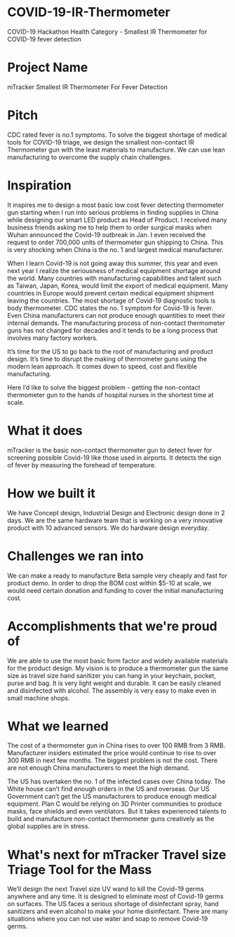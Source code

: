 # COVID-19-IR-Thermometer
COVID-19 Hackathon Health Category - Smallest IR Thermometer for COVID-19 fever detection

# Project Name
mTracker Smallest IR Thermometer For Fever Detection

# Pitch
CDC rated fever is no.1 symptoms. To solve the biggest shortage of medical tools for COVID-19 triage, we design the smallest non-contact IR Thermometer gun with the least materials to manufacture. We can use lean manufacturing to overcome the supply chain challenges.

# Inspiration
It inspires me to design a most basic low cost fever detecting thermometer gun starting when I run into serious problems in finding supplies in China while designing our smart LED product as Head of Product. I received many business friends asking me to help them to order surgical masks when Wuhan announced the Covid-19 outbreak in Jan. I even received the request to order 700,000 units of thermometer gun shipping to China. This is very shocking when China is the no. 1 and largest medical manufacturer.

When I learn Covid-19 is not going away this summer, this year and even next year I realize the seriousness of medical equipment shortage around the world. Many countries with manufacturing capabilities and talent such as Taiwan, Japan, Korea, would limit the export of medical equipment. Many countries in Europe would prevent certain medical equipment shipment leaving the countries. The most shortage of Covid-19 diagnostic tools is body thermometer. CDC states the no. 1 symptom for Covid-19 is fever. Even China manufacturers can not produce enough quantities to meet their internal demands. The manufacturing process of non-contact thermometer guns has not changed for decades and it tends to be a long process that involves many factory workers.

It’s time for the US to go back to the root of manufacturing and product design. It’s time to disrupt the making of thermometer guns using the modern lean approach. It comes down to speed, cost and flexible manufacturing.

Here I’d like to solve the biggest problem - getting the non-contact thermometer gun to the hands of hospital nurses in the shortest time at scale.

# What it does
mTracker is the basic non-contact thermometer gun to detect fever for screening possible Covid-19 like those used in airports. It detects the sign of fever by measuring the forehead of temperature.

# How we built it
We have Concept design, Industrial Design and Electronic design done in 2 days. We are the same hardware team that is working on a very innovative product with 10 advanced sensors. We do hardware design everyday.

# Challenges we ran into
We can make a ready to manufacture Beta sample very cheaply and fast for product demo. In order to drop the BOM cost within $5-10 at scale, we would need certain donation and funding to cover the initial manufacturing cost.

# Accomplishments that we're proud of
We are able to use the most basic form factor and widely available materials for the product design. My vision is to produce a thermometer gun the same size as travel size hand sanitizer you can hang in your keychain, pocket, purse and bag. It is very light weight and durable. It can be easily cleaned and disinfected with alcohol. The assembly is very easy to make even in small machine shops.

# What we learned
The cost of a thermometer gun in China rises to over 100 RMB from 3 RMB. Manufacturer insiders estimated the price would continue to rise to over 300 RMB in next few months. The biggest problem is not the cost. There are not enough China manufacturers to meet the high demand.

The US has overtaken the no. 1 of the infected cases over China today. The White house can’t find enough orders in the US and overseas. Our US Government can’t get the US manufacturers to produce enough medical equipment. Plan C would be relying on 3D Printer communities to produce masks, face shields and even ventilators. But it takes experienced talents to build and manufacture non-contact thermometer guns creatively as the global supplies are in stress.

# What's next for mTracker Travel size Triage Tool for the Mass
We’ll design the next Travel size UV wand to kill the Covid-19 germs anywhere and any time. It is designed to eliminate most of Covid-19 germs on surfaces. The US faces a serious shortage of disinfectant spray, hand sanitizers and even alcohol to make your home disinfectant. There are many situations where you can not use water and soap to remove Covid-19 germs.
